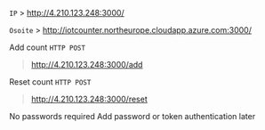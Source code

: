 `IP` > http://4.210.123.248:3000/

 
`Osoite` > http://iotcounter.northeurope.cloudapp.azure.com:3000/

Add count
`HTTP POST`
> http://4.210.123.248:3000/add

Reset count
`HTTP POST`
> http://4.210.123.248:3000/reset

No passwords required
Add password or token authentication later
